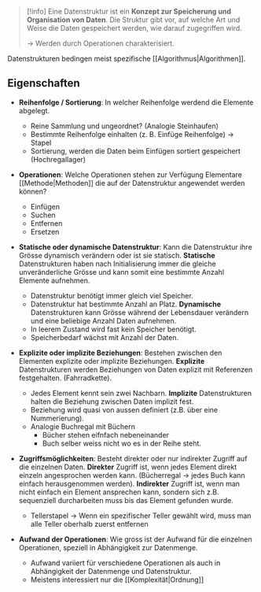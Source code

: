 >[!info]
>Eine Datenstruktur ist ein **Konzept zur Speicherung und Organisation von Daten**.
>Die Struktur gibt vor, auf welche Art und Weise die Daten gespeichert werden, wie darauf zugegriffen wird.
>
>-> Werden durch Operationen charakterisiert.

Datenstrukturen bedingen meist spezifische [[Algorithmus|Algorithmen]].

## Eigenschaften
- **Reihenfolge / Sortierung**: In welcher Reihenfolge werdend die Elemente abgelegt.
	- Reine Sammlung und ungeordnet? (Analogie Steinhaufen)
	- Bestimmte Reihenfolge einhalten (z. B. Einfüge Reihenfolge) -> Stapel
	- Sortierung, werden die Daten beim Einfügen sortiert gespeichert (Hochregallager)
	
- **Operationen**: Welche Operationen stehen zur Verfügung
	Elementare [[Methode|Methoden]] die auf der Datenstruktur angewendet werden können?
	- Einfügen
	- Suchen
	- Entfernen
	- Ersetzen
	
- **Statische oder dynamische Datenstruktur**: Kann die Datenstruktur ihre Grösse dynamisch verändern oder ist sie statisch.
	**Statische** Datenstrukturen haben nach Initialisierung immer die gleiche unveränderliche Grösse und kann somit eine bestimmte Anzahl Elemente aufnehmen.
	- Datenstruktur benötigt immer gleich viel Speicher.
	- Datenstruktur hat bestimmte Anzahl an Platz.
	**Dynamische** Datenstrukturen kann Grösse während der Lebensdauer verändern und eine beliebige Anzahl Daten aufnehmen.
	- In leerem Zustand wird fast kein Speicher benötigt.
	- Speicherbedarf wächst mit Anzahl der Daten.
	
- **Explizite oder implizite Beziehungen**: Bestehen zwischen den Elementen explizite oder implizite Beziehungen.
	**Explizite** Datenstrukturen werden Beziehungen von Daten explizit mit Referenzen festgehalten. (Fahrradkette).
	- Jedes Element kennt sein zwei Nachbarn.
	**Implizite** Datenstrukturen halten die Beziehung zwischen Daten implizit fest.
	- Beziehung wird quasi von aussen definiert (z.B. über eine Nummerierung).
	- Analogie Buchregal mit Büchern
		- Bücher stehen eifnfach nebeneinander
		- Buch selber weiss nicht wo es in der Reihe steht.
	
- **Zugriffsmöglichkeiten**: Besteht direkter oder nur indirekter Zugriff auf die einzelnen Daten.
	**Direkter** Zugriff ist, wenn jedes Element direkt einzeln angesprochen werden kann. (Bücherregal -> jedes Buch kann einfach herausgenommen werden).
	**Indirekter** Zugriff ist, wenn man nicht einfach ein Element ansprechen kann, sondern sich  z.B. sequenziell durcharbeiten muss bis das Element gefunden wurde.
	- Tellerstapel -> Wenn ein spezifischer Teller gewählt wird, muss man alle Teller oberhalb zuerst entfernen
	
- **Aufwand der Operationen**: Wie gross ist der Aufwand für die einzelnen Operationen, speziell in Abhängigkeit zur Datenmenge.
	- Aufwand variiert für verschiedene Operationen als auch in Abhängigkeit der Datenmenge und Datenstruktur.
	- Meistens interessiert nur die [[Komplexität|Ordnung]]
